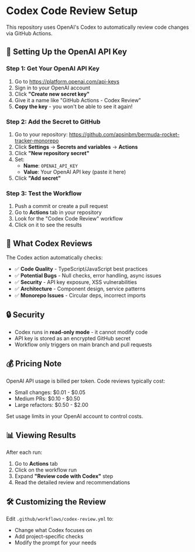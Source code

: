 # Codex Code Review Setup

This repository uses OpenAI's Codex to automatically review code changes via GitHub Actions.

## 🔑 Setting Up the OpenAI API Key

### Step 1: Get Your OpenAI API Key

1. Go to https://platform.openai.com/api-keys
2. Sign in to your OpenAI account
3. Click **"Create new secret key"**
4. Give it a name like "GitHub Actions - Codex Review"
5. **Copy the key** - you won't be able to see it again!

### Step 2: Add the Secret to GitHub

1. Go to your repository: https://github.com/apsinbm/bermuda-rocket-tracker-monorepo
2. Click **Settings** → **Secrets and variables** → **Actions**
3. Click **"New repository secret"**
4. Set:
   - **Name**: `OPENAI_API_KEY`
   - **Value**: Your OpenAI API key (paste it here)
5. Click **"Add secret"**

### Step 3: Test the Workflow

1. Push a commit or create a pull request
2. Go to **Actions** tab in your repository
3. Look for the "Codex Code Review" workflow
4. Click on it to see the results

## 🤖 What Codex Reviews

The Codex action automatically checks:

- ✅ **Code Quality** - TypeScript/JavaScript best practices
- ✅ **Potential Bugs** - Null checks, error handling, async issues
- ✅ **Security** - API key exposure, XSS vulnerabilities
- ✅ **Architecture** - Component design, service patterns
- ✅ **Monorepo Issues** - Circular deps, incorrect imports

## 🔒 Security

- Codex runs in **read-only mode** - it cannot modify code
- API key is stored as an encrypted GitHub secret
- Workflow only triggers on main branch and pull requests

## 💰 Pricing Note

OpenAI API usage is billed per token. Code reviews typically cost:
- Small changes: $0.01 - $0.05
- Medium PRs: $0.10 - $0.50
- Large refactors: $0.50 - $2.00

Set usage limits in your OpenAI account to control costs.

## 📊 Viewing Results

After each run:
1. Go to **Actions** tab
2. Click on the workflow run
3. Expand **"Review code with Codex"** step
4. Read the detailed review and recommendations

## 🛠️ Customizing the Review

Edit `.github/workflows/codex-review.yml` to:
- Change what Codex focuses on
- Add project-specific checks
- Modify the prompt for your needs

